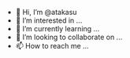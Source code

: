 - 👋 Hi, I’m @atakasu
- 👀 I’m interested in ...
- 🌱 I’m currently learning ...
- 💞️ I’m looking to collaborate on ...
- 📫 How to reach me ...

<!---
atakasu/atakasu is a ✨ special ✨ repository because its `README.md` (this file) appears on your GitHub profile.
You can click the Preview link to take a look at your changes.
--->
